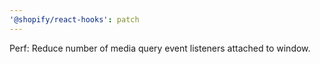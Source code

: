```yaml
---
'@shopify/react-hooks': patch
---
```


Perf: Reduce number of media query event listeners attached to window.
